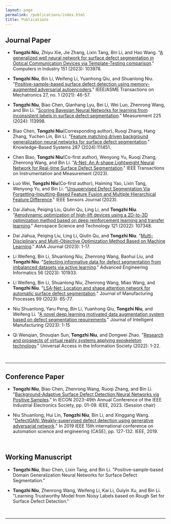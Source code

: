 ```yaml
---
layout: page
permalink: /publications/index.html
title: Publications
---
```


## Journal Paper

- **Tongzhi Niu**, Zhiyu Xie, Jie Zhang, Lixin Tang, Bin Li, and Hao Wang. "[A generalized well neural network for surface defect segmentation in Optical Communication Devices via Template-Testing comparison](https://ntongzhi.github.io/publication/GWNet.pdf)." Computers in Industry 151 (2023): 103978.
- **Tongzhi Niu**, Bin Li, Weifeng Li, Yuanhong Qiu, and Shuanlong Niu. "[Positive-sample-based surface defect detection using memory-augmented adversarial autoencoders](https://ntongzhi.github.io/publication/MAAA.pdf)." IEEE/ASME Transactions on Mechatronics 27, no. 1 (2021): 46-57.
- **Tongzhi Niu**, Biao Chen, Qianhang Lyu, Bei Li, Wei Luo, Zhenrong Wang, and Bin Li. "[Scoring Bayesian Neural Networks for learning from inconsistent labels in surface defect segmentation](https://ntongzhi.github.io/publication/ScoringBNN.pdf)." Measurement 225 (2024): 113998.
- Biao Chen, **Tongzhi Niu**(Corresponding author), Ruoqi Zhang, Hang Zhang, Yuchen Lin, Bin Li. "[Feature matching driven background generalization neural networks for surface defect segmentation](https://ntongzhi.github.io/publication/BGNet.pdf)." Knowledge-Based Systems 287 (2024):111451.
- Chen Biao, **Tongzhi Niu**(Co-first author), Wenyong Yu, Ruoqi Zhang, Zhenrong Wang, and Bin Li. "[A-Net: An A-shape Lightweight Neural Network for Real-time Surface Defect Segmentation](https://ntongzhi.github.io/publication/ANet.pdf)." IEEE Transactions on Instrumentation and Measurement (2023).
- Luo Wei, **Tongzhi Niu**(Co-first author), Haiming Yao, Lixin Tang, Wenyong Yu, and Bin Li. "[Unsupervised Defect Segmentation Via Forgetting-Inputting-Based Feature Fusion and Multiple Hierarchical Feature Difference](https://ntongzhi.github.io/publication/FIMNet.pdf)." IEEE Sensors Journal (2023).
- Dai Jiahua, Peiqing Liu, Qiulin Qu, Ling Li, and **Tongzhi Niu**. "[Aerodynamic optimization of high-lift devices using a 2D-to-3D optimization method based on deep reinforcement learning and transfer learning](https://ntongzhi.github.io/publication/DRLTL.pdf)." Aerospace Science and Technology 121 (2022): 107348.
- Dai Jiahua, Peiqing Liu, Ling Li, Qiulin Qu, and **Tongzhi Niu**. "[Multi-Disciplinary and Multi-Objective Optimization Method Based on Machine Learning](https://ntongzhi.github.io/publication/MDMO.pdf)." AIAA Journal (2023): 1-17.
- Li Weifeng, Bin Li, Shuanlong Niu, Zhenrong Wang, Baohui Liu, and **Tongzhi Niu**. "[Selecting informative data for defect segmentation from imbalanced datasets via active learning](https://ntongzhi.github.io/publication/Select.pdf)." Advanced Engineering Informatics 56 (2023): 101933.
- Li Weifeng, Bin Li, Shuanlong Niu, Zhenrong Wang, Miao Wang, and **Tongzhi Niu**. "[LSA-Net: Location and shape attention network for automatic surface defect segmentation](https://ntongzhi.github.io/publication/LSANet.pdf)." Journal of Manufacturing Processes 99 (2023): 65-77.
- Niu Shuanlong, Yaru Peng, Bin Li, Yuanhong Qiu, **Tongzhi Niu**, and Weifeng Li. "[A novel deep learning motivated data augmentation system based on defect segmentation requirements](https://ntongzhi.github.io/publication/DASR.pdf)." Journal of Intelligent Manufacturing (2023): 1-15
- Qi Wenqian, Shouqian Sun, **Tongzhi Niu**, and Dongwei Zhao. "[Research and prospects of virtual reality systems applying exoskeleton technology](https://ntongzhi.github.io/publication/VRSET.pdf)." Universal Access in the Information Society (2022): 1-22.

  <br>

---


## Conference Paper

- **Tongzhi Niu**, Biao Chen, Zhenrong Wang, Ruoqi Zhang, and Bin Li. "[Background-Adaptive Surface Defect Detection Neural Networks via Positive Samples](https://ntongzhi.github.io/publication/BANet.pdf)." In IECON 2023-49th Annual Conference of the IEEE Industrial Electronics Society, pp. 01-09. IEEE, 2023. (Session chair)
- Niu Shuanlong, Hui Lin, **Tongzhi Niu**, Bin Li, and Xinggang Wang. "[DefectGAN: Weakly-supervised defect detection using generative adversarial network](https://ntongzhi.github.io/publication/DefectGAN.pdf)." In 2019 IEEE 15th international conference on automation science and engineering (CASE), pp. 127-132. IEEE, 2019.

  <br>

## Working Manuscript

- **Tongzhi Niu**, Biao Chen, Lixin Tang, and Bin Li. "Positive-sample-based Domain Generalization Neural Networks for Surface Defect Segmentation." 
- **Tongzhi Niu**, Zhenrong Wang, Weifeng Li, Kai Li, Guiyin Xu, and Bin Li. "Learning Trustworthy Model from Noisy Labels based on Rough Set for Surface Defect Detection."

  <br>

---

